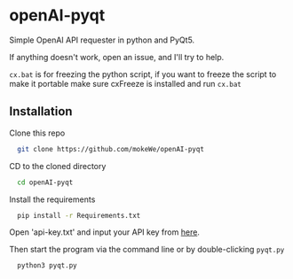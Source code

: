 # openAI-pyqt
 Simple OpenAI API requester in python and PyQt5.

 If anything doesn't work, open an issue, and I'll try to help.

`cx.bat` is for freezing the python script, if you want to freeze the script to make it portable make sure cxFreeze is installed and run `cx.bat`


## Installation

Clone this repo

```bash
  git clone https://github.com/mokeWe/openAI-pyqt
```
CD to the cloned directory
```bash
  cd openAI-pyqt
```
Install the requirements
```bash
  pip install -r Requirements.txt
```
Open 'api-key.txt' and input your API key from [here](https://openai.com/login).

Then start the program via the command line or by double-clicking `pyqt.py`
```bash
  python3 pyqt.py
```

